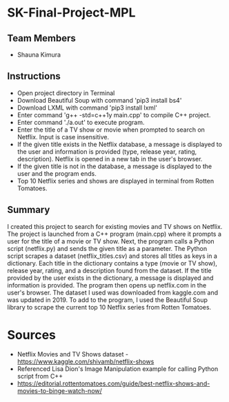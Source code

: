 # SK-Final-Project-MPL

## Team Members
* Shauna Kimura

## Instructions
* Open project directory in Terminal
* Download Beautiful Soup with command 'pip3 install bs4'
* Download LXML with command 'pip3 install lxml'
* Enter command 'g++ -std=c++1y main.cpp' to compile C++ project.
* Enter command './a.out' to execute program.
* Enter the title of a TV show or movie when prompted to search on Netflix. Input is case insensitive.
* If the given title exists in the Netflix database, a message is displayed to the user and information is provided (type, release year, rating, description). Netflix is opened in a new tab in the user's browser.
* If the given title is not in the database, a message is displayed to the user and the program ends.
* Top 10 Netflix series and shows are displayed in terminal from Rotten Tomatoes.

## Summary
I created this project to search for existing movies and TV shows on Netflix.
The project is launched from a C++ program (main.cpp) where it prompts a user for
the title of a movie or TV show. Next, the program calls a Python script (netflix.py)
and sends the given title as a parameter. The Python script scrapes a dataset (netflix_titles.csv)
and stores all titles as keys in a dictionary. Each title in the dictionary contains a type (movie or TV show), release year, rating, and a description found from the dataset. If the title provided by the user
exists in the dictionary, a message is displayed and information is provided. The program then opens
up netflix.com in the user's browser. The dataset I used was downloaded from kaggle.com and was updated in 2019. To add to the program, I used the Beautiful Soup library to scrape the current top 10 Netflix series from Rotten Tomatoes.

# Sources
* Netflix Movies and TV Shows dataset - https://www.kaggle.com/shivamb/netflix-shows
* Referenced Lisa Dion's Image Manipulation example for calling Python script from C++
* https://editorial.rottentomatoes.com/guide/best-netflix-shows-and-movies-to-binge-watch-now/
